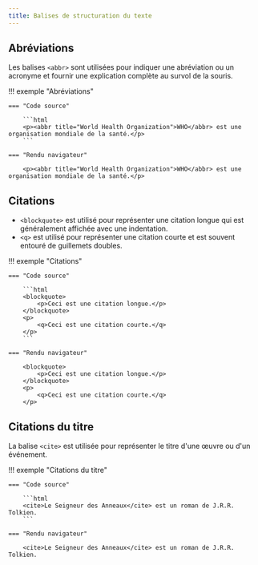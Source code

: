 ```yaml
---
title: Balises de structuration du texte
---
```


## Abréviations

Les balises `<abbr>` sont utilisées pour indiquer une abréviation ou un acronyme et fournir une explication complète au survol de la souris.

!!! exemple "Abréviations"

    === "Code source"
        
        ```html
        <p><abbr title="World Health Organization">WHO</abbr> est une organisation mondiale de la santé.</p>
        ```

    === "Rendu navigateur"
        
        <p><abbr title="World Health Organization">WHO</abbr> est une organisation mondiale de la santé.</p>


## Citations

- `<blockquote>` est utilisé pour représenter une citation longue qui est généralement affichée avec une indentation.
- `<q>` est utilisé pour représenter une citation courte et est souvent entouré de guillemets doubles.

!!! exemple "Citations"

    === "Code source"
        
        ```html
        <blockquote>
            <p>Ceci est une citation longue.</p>
        </blockquote>
        <p>
            <q>Ceci est une citation courte.</q>
        </p>
        ```

    === "Rendu navigateur"
        
        <blockquote>
            <p>Ceci est une citation longue.</p>
        </blockquote>
        <p>
            <q>Ceci est une citation courte.</q>
        </p>


## Citations du titre

La balise `<cite>` est utilisée pour représenter le titre d'une œuvre ou d'un événement.

!!! exemple "Citations du titre"

    === "Code source"
        
        ```html
        <cite>Le Seigneur des Anneaux</cite> est un roman de J.R.R. Tolkien.
        ```

    === "Rendu navigateur"
        
        <cite>Le Seigneur des Anneaux</cite> est un roman de J.R.R. Tolkien.

